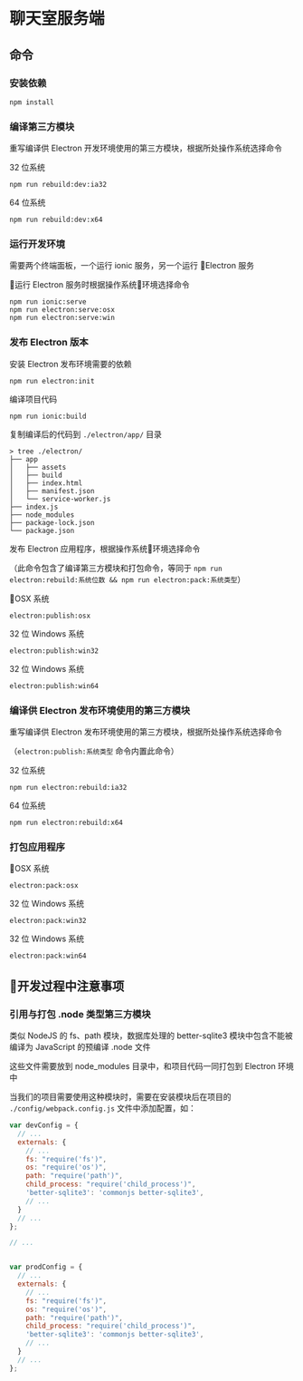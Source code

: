# 聊天室服务端

## 命令

### 安装依赖

    npm install

### 编译第三方模块

重写编译供 Electron 开发环境使用的第三方模块，根据所处操作系统选择命令

32 位系统

    npm run rebuild:dev:ia32

64 位系统

    npm run rebuild:dev:x64

### 运行开发环境

需要两个终端面板，一个运行 ionic 服务，另一个运行 Electron 服务

运行 Electron 服务时根据操作系统环境选择命令

    npm run ionic:serve
    npm run electron:serve:osx
    npm run electron:serve:win

### 发布 Electron 版本

安装 Electron 发布环境需要的依赖

    npm run electron:init

编译项目代码

    npm run ionic:build

复制编译后的代码到 `./electron/app/` 目录

    > tree ./electron/
    ├── app
    │   ├── assets
    │   ├── build
    │   ├── index.html
    │   ├── manifest.json
    │   └── service-worker.js
    ├── index.js
    ├── node_modules
    ├── package-lock.json
    └── package.json

发布 Electron 应用程序，根据操作系统环境选择命令

（此命令包含了编译第三方模块和打包命令，等同于 `npm run electron:rebuild:系统位数 && npm run electron:pack:系统类型`）

OSX 系统

    electron:publish:osx

32 位 Windows 系统

    electron:publish:win32

32 位 Windows 系统

    electron:publish:win64

### 编译供 Electron 发布环境使用的第三方模块

重写编译供 Electron 发布环境使用的第三方模块，根据所处操作系统选择命令

（`electron:publish:系统类型` 命令内置此命令）

32 位系统

    npm run electron:rebuild:ia32

64 位系统

    npm run electron:rebuild:x64

### 打包应用程序

OSX 系统

    electron:pack:osx

32 位 Windows 系统

    electron:pack:win32

32 位 Windows 系统

    electron:pack:win64


## 开发过程中注意事项

### 引用与打包 .node 类型第三方模块

类似 NodeJS 的 fs、path 模块，数据库处理的 better-sqlite3 模块中包含不能被编译为 JavaScript 的预编译 .node 文件

这些文件需要放到 node_modules 目录中，和项目代码一同打包到 Electron 环境中

当我们的项目需要使用这种模块时，需要在安装模块后在项目的 `./config/webpack.config.js` 文件中添加配置，如：

```js
var devConfig = {
  // ...
  externals: {
    // ...
    fs: "require('fs')",
    os: "require('os')",
    path: "require('path')",
    child_process: "require('child_process')",
    'better-sqlite3': 'commonjs better-sqlite3',
    // ...
  }
  // ...
};

// ...


var prodConfig = {
  // ...
  externals: {
    // ...
    fs: "require('fs')",
    os: "require('os')",
    path: "require('path')",
    child_process: "require('child_process')",
    'better-sqlite3': 'commonjs better-sqlite3',
    // ...
  }
  // ...
};
```